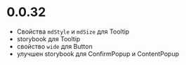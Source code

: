 # 0.0.32

* Свойства `mdStyle` и `mdSize` для Tooltip
* storybook для Tooltip
* свойство `wide` для Button
* улучшен storybook для ConfirmPopup и ContentPopup